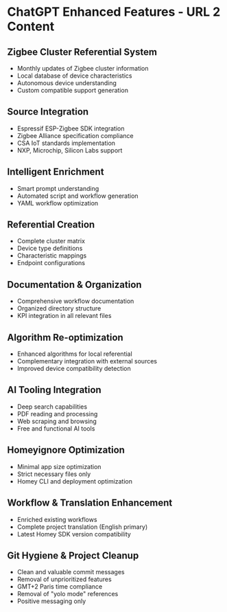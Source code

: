 # ChatGPT Enhanced Features - URL 2 Content

## Zigbee Cluster Referential System
- Monthly updates of Zigbee cluster information
- Local database of device characteristics
- Autonomous device understanding
- Custom compatible support generation

## Source Integration
- Espressif ESP-Zigbee SDK integration
- Zigbee Alliance specification compliance
- CSA IoT standards implementation
- NXP, Microchip, Silicon Labs support

## Intelligent Enrichment
- Smart prompt understanding
- Automated script and workflow generation
- YAML workflow optimization

## Referential Creation
- Complete cluster matrix
- Device type definitions
- Characteristic mappings
- Endpoint configurations

## Documentation & Organization
- Comprehensive workflow documentation
- Organized directory structure
- KPI integration in all relevant files

## Algorithm Re-optimization
- Enhanced algorithms for local referential
- Complementary integration with external sources
- Improved device compatibility detection

## AI Tooling Integration
- Deep search capabilities
- PDF reading and processing
- Web scraping and browsing
- Free and functional AI tools

## Homeyignore Optimization
- Minimal app size optimization
- Strict necessary files only
- Homey CLI and deployment optimization

## Workflow & Translation Enhancement
- Enriched existing workflows
- Complete project translation (English primary)
- Latest Homey SDK version compatibility

## Git Hygiene & Project Cleanup
- Clean and valuable commit messages
- Removal of unprioritized features
- GMT+2 Paris time compliance
- Removal of "yolo mode" references
- Positive messaging only
